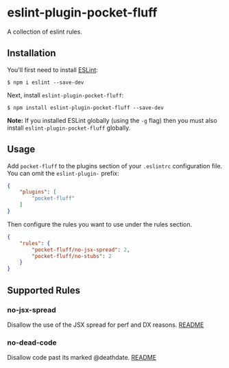 # eslint-plugin-pocket-fluff

A collection of eslint rules.

## Installation

You'll first need to install [ESLint](http://eslint.org):

```
$ npm i eslint --save-dev
```

Next, install `eslint-plugin-pocket-fluff`:

```
$ npm install eslint-plugin-pocket-fluff --save-dev
```

**Note:** If you installed ESLint globally (using the `-g` flag) then you must also install `eslint-plugin-pocket-fluff` globally.

## Usage

Add `pocket-fluff` to the plugins section of your `.eslintrc` configuration file. You can omit the `eslint-plugin-` prefix:

```json
{
    "plugins": [
        "pocket-fluff"
    ]
}
```


Then configure the rules you want to use under the rules section.

```json
{
    "rules": {
        "pocket-fluff/no-jsx-spread": 2,
        "pocket-fluff/no-stubs": 2
    }
}
```

## Supported Rules

### no-jsx-spread
Disallow the use of the JSX spread for perf and DX reasons. [README](docs/rules/no-jsx-spread.md)


### no-dead-code
Disallow code past its marked @deathdate. [README](docs/rules/no-dead-code.md)